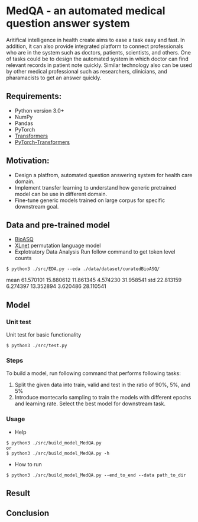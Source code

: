 # MedQA - an automated medical question answer system
Aritifical intelligence in health create aims to ease a task easy and fast. In
addition, it can also provide integrated platform to connect professionals who
are in the system such as doctors, patients, scientists, and others. One
of tasks could be to design the automated system in which doctor can find
relevant records in patient note quickly. Similar technology also can be used by other
medical professional such as researchers, clinicians, and pharamacists to get
an answer quickly. 

## Requirements:
* Python version 3.0+
* NumPy
* Pandas
* PyTorch
* [Transformers](https://github.com/huggingface/transformers)
* [PyTorch-Transformers](https://github.com/rusiaaman/pytorch-transformers) 


## Motivation:
* Design a platfrom, automated question answering system for health care domain.
* Implement transfer learning to understand how generic pretrained model can be
  use in different domain. 
* Fine-tune generic models trained on large corpus for specific downstream
  goal. 

## Data and pre-trained model
* [BioASQ](https://github.com/dmis-lab/bioasq-biobert)
* [XLnet](https://github.com/zihangdai/xlnet) permutation language model
* Explotratory Data Analysis
Run follow command to get token level counts
```
$ python3 ./src/EDA.py --eda ./data/dataset/curatedBioASQ/
```
mean  61.570101  15.880612  11.861345  4.574230  31.958541
std  22.813159  6.274397  13.352894  3.620486  28.110541

 


## Model

### Unit test
Unit test for basic functionality 
```
$ python3 ./src/test.py
```

### Steps 
To build a model, run following command that performs following tasks:
1. Split the given data into train, valid and test in the ratio of 90%, 5%, and 5% 
2. Introduce montecarlo sampling to train the models with different epochs and
   learning rate. Select the best model for downstream task.

### Usage 
* Help 
```
$ python3 ./src/build_model_MedQA.py 
or 
$ python3 ./src/build_model_MedQA.py -h
```

* How to run
```
$ python3 ./src/build_model_MedQA.py --end_to_end --data path_to_dir 
```


## Result

## Conclusion
